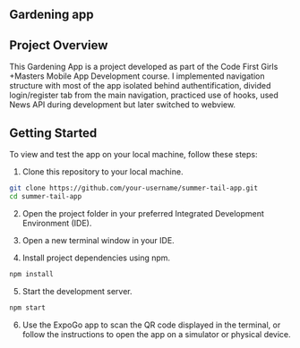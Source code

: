 ## Gardening app

## Project Overview

This Gardening App is a project developed as part of the Code First Girls +Masters Mobile App Development course. I implemented navigation structure with most of the app isolated behind authentification, divided login/register tab from the main navigation, practiced use of hooks, used News API during development but later switched to webview.
## Getting Started

To view and test the app on your local machine, follow these steps:

1. Clone this repository to your local machine.

```bash
git clone https://github.com/your-username/summer-tail-app.git
cd summer-tail-app
```
2. Open the project folder in your preferred Integrated Development Environment (IDE).

3. Open a new terminal window in your IDE.

4. Install project dependencies using npm.

```bash
npm install
```
5. Start the development server.
```bash
npm start
```
6. Use the ExpoGo app to scan the QR code displayed in the terminal, or follow the instructions to open the app on a simulator or physical device.
